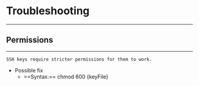 # Troubleshooting
***
## Permissions
***
	SSH keys require stricter permissions for them to work.
- Possible fix
	- ==Syntax:==  chmod 600 {keyFile}